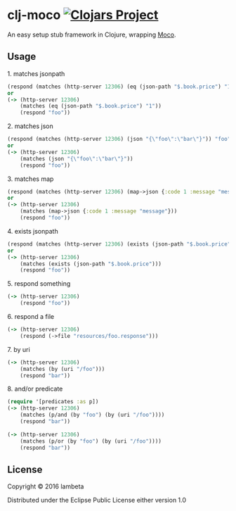 # clj-moco [![Clojars Project](https://img.shields.io/clojars/v/clj-moco.svg)](https://clojars.org/clj-moco)

An easy setup stub framework in Clojure, wrapping [Moco](https://github.com/dreamhead/moco).

## Usage

1\. matches jsonpath
```clojure
(respond (matches (http-server 12306) (eq (json-path "$.book.price") "1")) "foo")
or
(-> (http-server 12306)
    (matches (eq (json-path "$.book.price") "1"))
    (respond "foo"))
```
2\. matches json
```clojure
(respond (matches (http-server 12306) (json "{\"foo\":\"bar\"}")) "foo")
or
(-> (http-server 12306)
    (matches (json "{\"foo\":\"bar\"}"))
    (respond "foo"))
```
3\. matches map
```clojure
(respond (matches (http-server 12306) (map->json {:code 1 :message "message"})) "foo")
or
(-> (http-server 12306)
    (matches (map->json {:code 1 :message "message"}))
    (respond "foo"))
```
4\. exists jsonpath
```clojure
(respond (matches (http-server 12306) (exists (json-path "$.book.price"))) "foo")
or
(-> (http-server 12306)
    (matches (exists (json-path "$.book.price")))
    (respond "foo"))
```
5\. respond something
```clojure
(-> (http-server 12306)
    (respond "foo"))
```

6\. respond a file
```clojure
(-> (http-server 12306)
    (respond (->file "resources/foo.response")))
```

7\. by uri
```clojure
(-> (http-server 12306)
    (matches (by (uri "/foo")))
    (respond "bar"))
```

8\. and/or predicate
```clojure
(require '[predicates :as p])
(-> (http-server 12306)
    (matches (p/and (by "foo") (by (uri "/foo"))))
    (respond "bar"))
    
(-> (http-server 12306)
    (matches (p/or (by "foo") (by (uri "/foo"))))
    (respond "bar"))    
```

## License

Copyright © 2016 lambeta

Distributed under the Eclipse Public License either version 1.0
